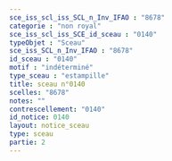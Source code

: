 ```yaml
---
sce_iss_scl_iss_SCL_n_Inv_IFAO : "8678"
categorie : "non royal"
sce_iss_scl_iss_SCE_id_sceau : "0140"
typeObjet : "Sceau"
sce_iss_SCL_n_Inv_IFAO : "8678"
id_sceau : "0140"
motif : "indéterminé"
type_sceau : "estampille"
title: sceau n°0140
scelles: "8678"
notes: ""
contrescellement: "0140"
id_notice: 0140
layout: notice_sceau
type: sceau
partie: 2
---
```

